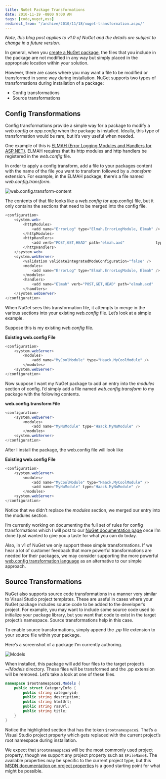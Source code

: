 ```yaml
---
title: NuGet Package Transformations
date: 2010-11-19 -0800 9:00 AM
tags: [code,nuget,oss]
redirect_from: "/archive/2010/11/18/nuget-transformation.aspx/"
---
```


*Note, this blog post applies to v1.0 of NuGet and the details are
subject to change in a future version.*

In general, when you [create a NuGet
package](http://nuget.codeplex.com/documentation?title=Creating%20a%20Package "Creating a NuGet package"),
the files that you include in the package are not modified in any way
but simply placed in the appropriate location within your solution.

However, there are cases where you may want a file to be modified or
transformed in some way during installation. NuGet supports two types of
transformations during installation of a package:

-   Config transformations
-   Source transformations

Config Transformations
----------------------

Config transformations provide a simple way for a package to modify a
*web.config* or *app.config* when the package is installed. Ideally,
this type of transformation would be rare, but it’s very useful when
needed.

One example of this is [ELMAH (Error Logging Modules and Handlers for
ASP.NET)](http://code.google.com/p/elmah/ "ELMAH"). ELMAH requires that
its http modules and http handlers be registered in the *web.config*
file.

In order to apply a config transform, add a file to your packages
content with the name of the file you want to transform followed by a
*.transform* extension. For example, in the ELMAH package, there’s a
file named *web.config.transform*.

![web.config.transform-content](https://haacked.com/images/haacked_com/WindowsLiveWriter/NuPack-Package-Transformations_DA82/web.config.transform-content_ff374058-650a-4f04-b399-9abb2415940d.png "web.config.transform-content")

The contents of that file looks like a *web.config* (or app.config)
file, but it only contains the sections that need to be merged into the
config file.

```csharp
<configuration>
    <system.web>
        <httpModules>
            <add name="ErrorLog" type="Elmah.ErrorLogModule, Elmah" />
        </httpModules>
        <httpHandlers>
            <add verb="POST,GET,HEAD" path="elmah.axd"              type="Elmah.ErrorLogPageFactory, Elmah" />
        </httpHandlers>
    </system.web>
    <system.webServer>
        <validation validateIntegratedModeConfiguration="false" />
        <modules>
            <add name="ErrorLog" type="Elmah.ErrorLogModule, Elmah" />
        </modules>
        <handlers>
            <add name="Elmah" verb="POST,GET,HEAD" path="elmah.axd"              type="Elmah.ErrorLogPageFactory, Elmah" />
        </handlers>
    </system.webServer>
</configuration>
```

When NuGet sees this transformation file, it attempts to merge in the
various sections into your existing *web.config* file. Let’s look at a
simple example.

Suppose this is my existing *web.config* file.

**Existing web.config File**

```csharp
<configuration>
    <system.webServer>
        <modules>
            <add name="MyCoolModule" type="Haack.MyCoolModule" />
        </modules>
    <system.webServer>
</configuration>
```

Now suppose I want my NuGet package to add an entry into the *modules*
section of config. I’d simply add a file named *web.config.transform* to
my package with the following contents.

**web.config.transform File**

```csharp
<configuration>
    <system.webServer>
        <modules>
            <add name="MyNuModule" type="Haack.MyNuModule" />
        </modules>
    <system.webServer>
</configuration>
```

After I install the package, the web.config file will look like

**Existing web.config File**

```csharp
<configuration>
    <system.webServer>
        <modules>
            <add name="MyCoolModule" type="Haack.MyCoolModule" />
            <add name="MyNuModule" type="Haack.MyNuModule" />
        </modules>
    <system.webServer>
</configuration>
```

Notice that we didn’t replace the *modules* section, we merged our entry
into the modules section.

I’m currently working on documenting the full set of rules for config
transformations which I will post to our [NuGet documentation
page](http://nuget.codeplex.com/documentation "NuGet Documentation")
once I’m done.I just wanted to give you a taste for what you can do
today.

Also, in v1 of NuGet we only support these simple transformations. If we
hear a lot of customer feedback that more powerful transformations are
needed for their packages, we may consider supporting the more powerful
[web.config transformation
language](http://vishaljoshi.blogspot.com/2009/03/web-deployment-webconfig-transformation_23.html "Web Deployment: Web.Config Transformation")
as an alternative to our simple approach.

Source Transformations
----------------------

NuGet also supports source code transformations in a manner very similar
to Visual Studio project templates. These are useful in cases where your
NuGet package includes source code to be added to the developer’s
project. For example, you may want to include some source code used to
initialize your package library, but you want that code to exist in the
target project’s namespace. Source transformations help in this case.

To enable source transformations, simply append the *.pp* file extension
to your source file within your package.

Here’s a screenshot of a package I’m currently authoring.

![Models](https://haacked.com/images/haacked_com/WindowsLiveWriter/NuPack-Package-Transformations_DA82/Models_c4f31cf2-5437-4429-a49d-dd908c972b19.png "Models")

When installed, this package will add four files to the target project’s
*\~/Models* directory. These files will be transformed and the .pp
extension will be removed. Let’s take a look at one of these files.

```csharp
namespace $rootnamespace$.Models {
    public struct CategoryInfo {
        public string categoryid;
        public string description;
        public string htmlUrl;
        public string rssUrl;
        public string title;
    }
}
```

Notice the highlighted section that has the token `$rootnamespace$`.
That’s a Visual Studio project property which gets replaced with the
current project’s root namespace during installation.

We expect that `$rootnamespace$` will be the most commonly used project
property, though we support any project property such as `$FileName$`.
The available properties may be specific to the current project type,
but this [MSDN documentation on project
properties](http://msdn.microsoft.com/en-us/library/vslangproj.projectproperties_properties(VS.80).aspx "MSDN Documentation ProjectProperties Properties")
is a good starting point for what might be possible.

